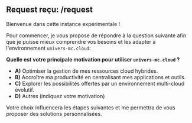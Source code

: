 ##  Request reçu: /request 

Bienvenue dans cette instance expérimentale !  

Pour commencer, je vous propose de répondre à la question suivante afin que je puisse mieux comprendre vos besoins et les adapter à l'environnement `univers-mc.cloud`:

**Quelle est votre principale motivation pour utiliser `univers-mc.cloud` ?**

* **A)** Optimiser la gestion de mes ressources cloud hybrides.
* **B)** Accroître ma productivité en centralisant mes applications et outils.
* **C)** Explorer les possibilités offertes par un environnement multi-cloud évolutif.
* **D)** Autres (indiquez votre motivation)

Votre choix influencera les étapes suivantes et me permettra de vous proposer des solutions personnalisées.



